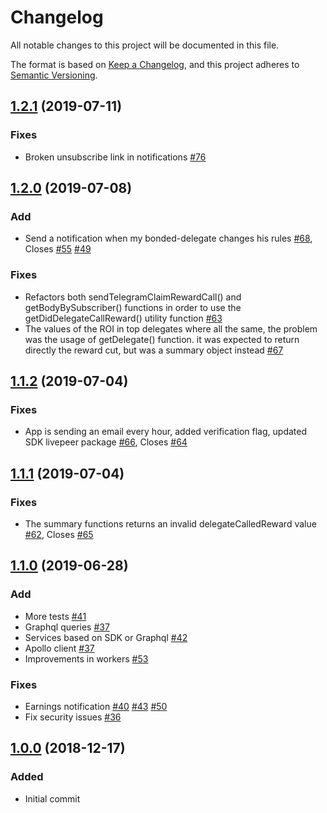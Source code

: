 # Changelog
All notable changes to this project will be documented in this file.

The format is based on [Keep a Changelog](https://keepachangelog.com/en/1.0.0/),
and this project adheres to [Semantic Versioning](https://semver.org/spec/v2.0.0.html).

## [1.2.1](https://github.com/protofire/livepeer-alerts-backend/compare/v1.2.0...v1.2.1) (2019-07-11)
### Fixes
- Broken unsubscribe link in notifications [#76](https://github.com/protofire/livepeer-alerts-backend/pull/76)

## [1.2.0](https://github.com/protofire/livepeer-alerts-backend/compare/v1.2.0...v1.1.2) (2019-07-08)
### Add
- Send a notification when my bonded-delegate changes his rules [#68](https://github.com/protofire/livepeer-alerts-backend/pull/68), Closes [#55](https://github.com/protofire/livepeer-alerts-backend/issues/55) [#49](https://github.com/protofire/livepeer-alerts-backend/issues/49)

### Fixes
- Refactors both sendTelegramClaimRewardCall() and getBodyBySubscriber() functions in order to use the getDidDelegateCallReward() utility function [#63](https://github.com/protofire/livepeer-alerts-backend/pull/63)
- The values of the ROI in top delegates where all the same, the problem was the usage of getDelegate() function. it was expected to return directly the reward cut, but was a summary object instead [#67](https://github.com/protofire/livepeer-alerts-backend/pull/67)

## [1.1.2](https://github.com/protofire/livepeer-alerts-backend/compare/v1.1.2...v1.1.1) (2019-07-04)
### Fixes
- App is sending an email every hour, added verification flag, updated SDK livepeer package [#66](https://github.com/protofire/livepeer-alerts-backend/pull/66), Closes [#64](https://github.com/protofire/livepeer-alerts-backend/issues/64)

## [1.1.1](https://github.com/protofire/livepeer-alerts-backend/compare/v1.1.1...v1.1.0) (2019-07-04)
### Fixes
-  The summary functions returns an invalid delegateCalledReward value [#62](https://github.com/protofire/livepeer-alerts-backend/pull/62), Closes [#65](https://github.com/protofire/livepeer-alerts-backend/issues/65)

## [1.1.0](eer-alerts-backend/compare/v1.1.0...v1.0.0) (2019-06-28)
### Add
- More tests [#41](https://github.com/protofire/livepeer-alerts-backend/pull/41)
- Graphql queries [#37](https://github.com/protofire/livepeer-alerts-backend/pull/37)
- Services based on SDK or Graphql [#42](https://github.com/protofire/livepeer-alerts-backend/pull/42)
- Apollo client [#37](https://github.com/protofire/livepeer-alerts-backend/pull/37)
- Improvements in workers [#53](https://github.com/protofire/livepeer-alerts-backend/pull/53)

### Fixes
- Earnings notification [#40](https://github.com/protofire/livepeer-alerts-backend/pull/40) [#43](https://github.com/protofire/livepeer-alerts-backend/pull/43) [#50](https://github.com/protofire/livepeer-alerts-backend/pull/50)
- Fix security issues [#36](https://github.com/protofire/livepeer-alerts-backend/pull/36)

## [1.0.0](https://github.com/protofire/livepeer-alerts-backend/compare/666886a084841f6587653e419bb174d0bb87e208...v1.0.0) (2018-12-17)
### Added
- Initial commit
